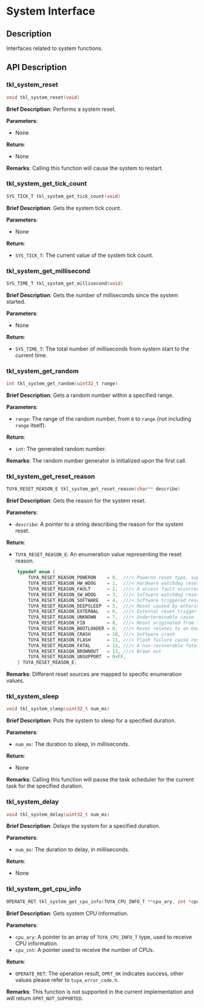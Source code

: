 # System Interface

## Description
Interfaces related to system functions.

## API Description

### tkl_system_reset

```c
void tkl_system_reset(void)
```

**Brief Description**:
Performs a system reset.

**Parameters**:
- None

**Return**:
- None

**Remarks**:
Calling this function will cause the system to restart.

### tkl_system_get_tick_count

```c
SYS_TICK_T tkl_system_get_tick_count(void)
```

**Brief Description**:
Gets the system tick count.

**Parameters**:
- None

**Return**:
- `SYS_TICK_T`: The current value of the system tick count.

### tkl_system_get_millisecond

```c
SYS_TIME_T tkl_system_get_millisecond(void)
```

**Brief Description**:
Gets the number of milliseconds since the system started.

**Parameters**:
- None

**Return**:
- `SYS_TIME_T`: The total number of milliseconds from system start to the current time.

### tkl_system_get_random

```c
int tkl_system_get_random(uint32_t range)
```

**Brief Description**:
Gets a random number within a specified range.

**Parameters**:
- `range`: The range of the random number, from `0` to `range` (not including `range` itself).

**Return**:
- `int`: The generated random number.

**Remarks**:
The random number generator is initialized upon the first call.

### tkl_system_get_reset_reason

```c
TUYA_RESET_REASON_E tkl_system_get_reset_reason(char** describe)
```

**Brief Description**:
Gets the reason for the system reset.

**Parameters**:
- `describe`: A pointer to a string describing the reason for the system reset.

**Return**:
- `TUYA_RESET_REASON_E`: An enumeration value representing the reset reason.
```c   
    typedef enum {
        TUYA_RESET_REASON_POWERON    = 0,  ///< Poweron reset type, supply voltage < power-on threshold (TY_RST_POWER_OFF)
        TUYA_RESET_REASON_HW_WDOG    = 1,  ///< Hardware watchdog reset occurred (TY_RST_HARDWARE_WATCHDOG)
        TUYA_RESET_REASON_FAULT      = 2,  ///< A access fault occurred (TY_RST_FATAL_EXCEPTION)
        TUYA_RESET_REASON_SW_WDOG    = 3,  ///< Software watchdog reset occurred (TY_RST_SOFTWARE_WATCHDOG)
        TUYA_RESET_REASON_SOFTWARE   = 4,  ///< Software triggered reset (TY_RST_SOFTWARE)
        TUYA_RESET_REASON_DEEPSLEEP  = 5,  ///< Reset caused by entering deep sleep (TY_RST_DEEPSLEEP)
        TUYA_RESET_REASON_EXTERNAL   = 6,  ///< External reset trigger        (TY_RST_HARDWARE)
        TUYA_RESET_REASON_UNKNOWN    = 7,  ///< Underterminable cause
        TUYA_RESET_REASON_FIB        = 8,  ///< Reset originated from the FIB bootloader
        TUYA_RESET_REASON_BOOTLOADER = 8,  ///< Reset relates to an bootloader
        TUYA_RESET_REASON_CRASH      = 10, ///< Software crash
        TUYA_RESET_REASON_FLASH      = 11, ///< Flash failure cause reset
        TUYA_RESET_REASON_FATAL      = 12, ///< A non-recoverable fatal error occurred
        TUYA_RESET_REASON_BROWNOUT   = 13, ///< Brown out
        TUYA_RESET_REASON_UNSUPPORT  = 0xFF,
    } TUYA_RESET_REASON_E;
```    
**Remarks**:
Different reset sources are mapped to specific enumeration values.

### tkl_system_sleep

```c
void tkl_system_sleep(uint32_t num_ms)
```

**Brief Description**:
Puts the system to sleep for a specified duration.

**Parameters**:
- `num_ms`: The duration to sleep, in milliseconds.

**Return**:
- None

**Remarks**:
Calling this function will pause the task scheduler for the current task for the specified duration.

### tkl_system_delay

```c
void tkl_system_delay(uint32_t num_ms)
```

**Brief Description**:
Delays the system for a specified duration.

**Parameters**:
- `num_ms`: The duration to delay, in milliseconds.

**Return**:
- None

### tkl_system_get_cpu_info

```c
OPERATE_RET tkl_system_get_cpu_info(TUYA_CPU_INFO_T **cpu_ary, int *cpu_cnt)
```

**Brief Description**:
Gets system CPU information.

**Parameters**:
- `cpu_ary`: A pointer to an array of `TUYA_CPU_INFO_T` type, used to receive CPU information.
- `cpu_cnt`: A pointer used to receive the number of CPUs.

**Return**:
- `OPERATE_RET`: The operation result, `OPRT_OK` indicates success, other values please refer to `tuya_error_code.h`.

**Remarks**:
This function is not supported in the current implementation and will return `OPRT_NOT_SUPPORTED`.
